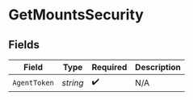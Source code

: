 # GetMountsSecurity


## Fields

| Field              | Type               | Required           | Description        |
| ------------------ | ------------------ | ------------------ | ------------------ |
| `AgentToken`       | *string*           | :heavy_check_mark: | N/A                |